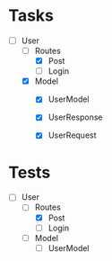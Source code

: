 # Tasks

- [ ] User
    - [ ] Routes 
      - [x] Post
      - [ ] Login   
    - [x] Model
      - [x] UserModel
      - [x] UserResponse
      - [x] UserRequest
    

# Tests

- [ ] User
    - [ ] Routes 
      - [x] Post
      - [ ] Login   
    - [ ] Model
      - [ ] UserModel